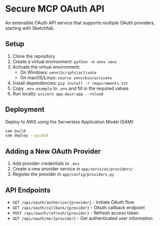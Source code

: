 # Secure MCP OAuth API

An extensible OAuth API service that supports multiple OAuth providers, starting with Sketchfab.

## Setup

1. Clone the repository
2. Create a virtual environment: `python -m venv venv`
3. Activate the virtual environment:
   - On Windows: `venv\Scripts\activate`
   - On macOS/Linux: `source venv/bin/activate`
4. Install dependencies: `pip install -r requirements.txt`
5. Copy `.env.example` to `.env` and fill in the required values
6. Run locally: `uvicorn app.main:app --reload`

## Deployment

Deploy to AWS using the Serverless Application Model (SAM):

```bash
sam build
sam deploy --guided
```

## Adding a New OAuth Provider

1. Add provider credentials to `.env`
2. Create a new provider service in `app/services/providers/`
3. Register the provider in `app/config/providers.py`

## API Endpoints

- `GET /api/oauth/authorize/{provider}` - Initiate OAuth flow
- `GET /api/oauth/callback/{provider}` - OAuth callback endpoint
- `POST /api/oauth/refresh/{provider}` - Refresh access token
- `GET /api/oauth/me/{provider}` - Get authenticated user information